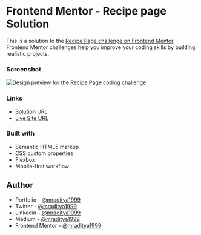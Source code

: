 # Frontend Mentor - Recipe page Solution

This is a solution to the [Recipe Page challenge on Frontend Mentor](https://www.frontendmentor.io/challenges/recipe-page-KiTsR8QQKm/hub). Frontend Mentor challenges help you improve your coding skills by building realistic projects.

### Screenshot

[![Design preview for the Recipe Page coding challenge](https://fm-31-recipe-page.netlify.app/design/desktop-preview.jpg)](https://fm-31-recipe-page.netlify.app/)

### Links

- [Solution URL](https://www.frontendmentor.io/solutions/qr-code-component-9LIGpXjOwy)
- [Live Site URL](https://fm-31-recipe-page.netlify.app/)

### Built with

- Semantic HTML5 markup
- CSS custom properties
- Flexbox
- Mobile-first workflow

## Author

- Portfolio - [@mraditya1999](https://www.adityayadav-dev.netlify.app)
- Twitter - [@mraditya1999](https://twitter.com/mraditya1999)
- Linkedin - [@mraditya1999](https://www.linkedin.com/in/mraditya1999/)
- Medium - [@mraditya1999](https://medium.com/@mraditya1999)
- Frontend Mentor - [@mraditya1999](https://www.frontendmentor.io/profile/Aditya-oss-creator)
